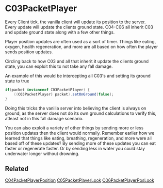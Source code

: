 # C03PacketPlayer

Every Client tick, the vanilla client will update its position to the server. Every update will update the clients ground state. C04-C06 all inherit C03 and update ground state along with a few other things.

Player position updates are often used as a sort of timer. Things like eating, oxygen, health regeneration, and more are all based on how often the player sends position updates.

Circling back to how C03 and all that inherit it update the clients ground state, you can exploit this to not take any fall damage.

An example of this would be intercepting all C03's and setting its ground state to true

```java
if(packet instanceof C03PacketPlayer) {
	((C03PacketPlayer) packet).setOnGround(false);	
}
```
Doing this tricks the vanilla server into believing the client is always on ground, as the server does not do its own ground calculations to verify this, atleast not in this fall damage scenario.

You can also exploit a variety of other things by sending more or less position updates then the client would normally. Remember earlier how we learned that things like eating, breathing, regeneration, and more were all based off of these updates? By sending more of these updates you can eat faster or regenerate faster. Or by sending less in water you could stay underwater longer without drowning.

## Related
[C04PacketPlayerPosition](https://github.com/Spinyfish/MinecraftPackets/blob/main/Packets/1.8-/C03-C06/C04PacketPlayerPosition.md)
[C05PacketPlayerLook](https://github.com/Spinyfish/MinecraftPackets/blob/main/Packets/1.8-/C03-C06/C05PacketPlayerLook.md)
[C06PacketPlayerPosLook](https://github.com/Spinyfish/MinecraftPackets/blob/main/Packets/1.8-/C03-C06/C06PacketPlayerPosLook.txt)

